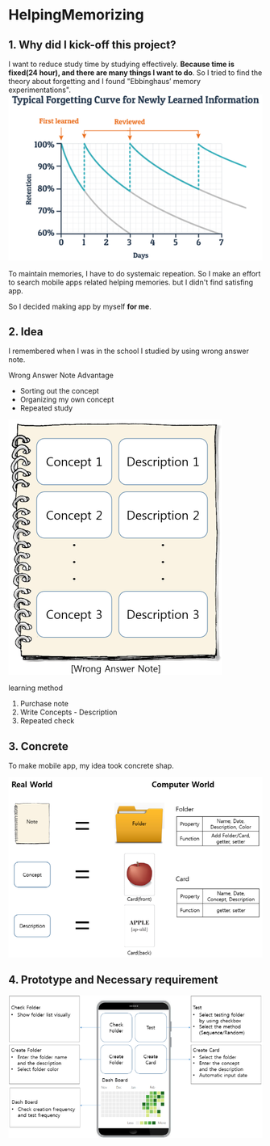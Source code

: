 # HelpingMemorizing

## 1. Why did I kick-off this project?
I want to reduce study time by studying effectively. **Because time is fixed(24 hour), and there are many things I want to do**.
So I tried to find the theory about forgetting and I found "Ebbinghaus’ memory experimentations".
![](./forgetting_curve.png)

To maintain memories, I have to do systemaic repeation.
So I make an effort to search mobile apps related helping memories. but I didn't find satisfing app.

So I decided making app by myself **for me**.

## 2. Idea
I remembered when I was in the school I studied by using wrong answer note.

Wrong Answer Note Advantage
+ Sorting out the concept
+ Organizing my own concept
+ Repeated study

![](./wrong_answer_note.png)

learning method

1. Purchase note
2. Write Concepts - Description 
3. Repeated check

## 3. Concrete
To make mobile app, my idea took concrete shap.

![](./concrete.png)

## 4. Prototype and Necessary requirement

![](./prototype.png)
